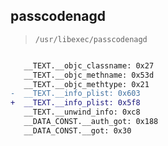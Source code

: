 ## passcodenagd

> `/usr/libexec/passcodenagd`

```diff

   __TEXT.__objc_classname: 0x27
   __TEXT.__objc_methname: 0x53d
   __TEXT.__objc_methtype: 0x21
-  __TEXT.__info_plist: 0x603
+  __TEXT.__info_plist: 0x5f8
   __TEXT.__unwind_info: 0xc8
   __DATA_CONST.__auth_got: 0x188
   __DATA_CONST.__got: 0x30

```
